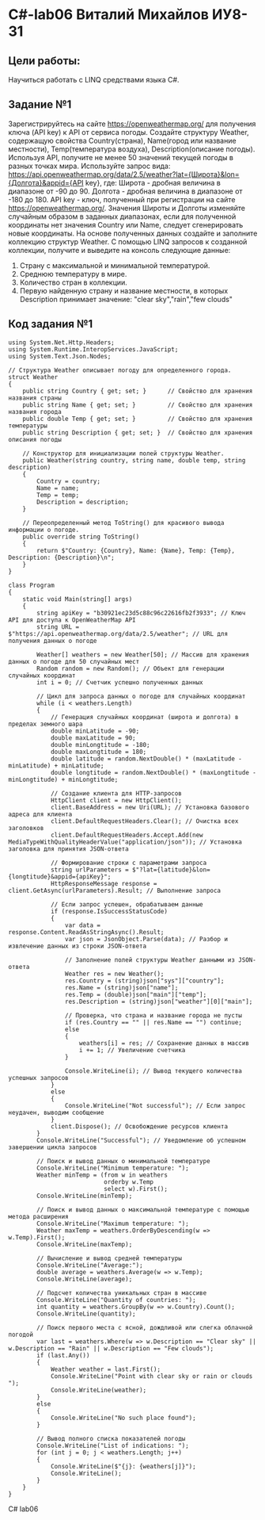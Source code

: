# C#-lab06 Виталий Михайлов ИУ8-31
## Цели работы:
Научиться работать с LINQ средствами языка C#.

## Задание №1
Зарегистрируйтесь на сайте https://openweathermap.org/ для получения ключа (API key) к API от сервиса погоды.
Создайте структуру Weather, содержащую свойства Country(страна), Name(город или название местности), Temp(температура воздуха), Description(описание погоды).
Используя API, получите не менее 50 значений текущей погоды в разных точках мира.
Используйте запрос вида: 
https://api.openweathermap.org/data/2.5/weather?lat={Широта}&lon={Долгота}&appid={API key}, где:
Широта - дробная величина в диапазоне от -90 до 90. 
Долгота - дробная величина в диапазоне от -180 до 180.
API key - ключ, полученный при регистрации на сайте https://openweathermap.org/.
Значения Широты и Долготы изменяйте случайным образом в заданных диапазонах, если для полученной координаты нет значения Country или Name, следует сгенерировать новые координаты.
На основе полученных данных создайте и заполните коллекцию структур Weather.
С помощью LINQ запросов к созданной коллекции, получите и выведите на консоль следующие данные:
1. Страну с максимальной и минимальной температурой.
2. Среднюю температуру в мире.
3. Количество стран в коллекции.
4. Первую найденную страну и название местности, в которых Description принимает значение: "clear sky","rain","few clouds"

## Код задания №1

    using System.Net.Http.Headers;
    using System.Runtime.InteropServices.JavaScript;
    using System.Text.Json.Nodes;
    
    // Структура Weather описывает погоду для определенного города.
    struct Weather
    {
        public string Country { get; set; }      // Свойство для хранения названия страны
        public string Name { get; set; }         // Свойство для хранения названия города
        public double Temp { get; set; }         // Свойство для хранения температуры
        public string Description { get; set; }  // Свойство для хранения описания погоды
    
        // Конструктор для инициализации полей структуры Weather.
        public Weather(string country, string name, double temp, string description)
        {
            Country = country;
            Name = name;
            Temp = temp;
            Description = description;
        }
    
        // Переопределенный метод ToString() для красивого вывода информации о погоде.
        public override string ToString()
        {
            return $"Country: {Country}, Name: {Name}, Temp: {Temp}, Description: {Description}\n";
        }
    }
    
    class Program
    {
        static void Main(string[] args)
        {
            string apiKey = "b30921ec23d5c88c96c22616fb2f3933"; // Ключ API для доступа к OpenWeatherMap API
            string URL = $"https://api.openweathermap.org/data/2.5/weather"; // URL для получения данных о погоде
    
            Weather[] weathers = new Weather[50]; // Массив для хранения данных о погоде для 50 случайных мест
            Random random = new Random(); // Объект для генерации случайных координат
            int i = 0; // Счетчик успешно полученных данных
    
            // Цикл для запроса данных о погоде для случайных координат
            while (i < weathers.Length)
            {
                // Генерация случайных координат (широта и долгота) в пределах земного шара
                double minLatitude = -90;
                double maxLatitude = 90;
                double minLongtitude = -180;
                double maxLongtitude = 180;
                double latitude = random.NextDouble() * (maxLatitude - minLatitude) + minLatitude;
                double longtitude = random.NextDouble() * (maxLongtitude - minLongtitude) + minLongtitude;
    
                // Создание клиента для HTTP-запросов
                HttpClient client = new HttpClient();
                client.BaseAddress = new Uri(URL); // Установка базового адреса для клиента
                client.DefaultRequestHeaders.Clear(); // Очистка всех заголовков
                client.DefaultRequestHeaders.Accept.Add(new MediaTypeWithQualityHeaderValue("application/json")); // Установка заголовка для принятия JSON-ответа
    
                // Формирование строки с параметрами запроса
                string urlParameters = $"?lat={latitude}&lon={longtitude}&appid={apiKey}";
                HttpResponseMessage response = client.GetAsync(urlParameters).Result; // Выполнение запроса
    
                // Если запрос успешен, обрабатываем данные
                if (response.IsSuccessStatusCode)
                {
                    var data = response.Content.ReadAsStringAsync().Result;
                    var json = JsonObject.Parse(data); // Разбор и извлечение данных из строки JSON-ответа
    
                    // Заполнение полей структуры Weather данными из JSON-ответа
                    Weather res = new Weather();
                    res.Country = (string)json["sys"]["country"];
                    res.Name = (string)json["name"];
                    res.Temp = (double)json["main"]["temp"];
                    res.Description = (string)json["weather"][0]["main"];
    
                    // Проверка, что страна и название города не пусты
                    if (res.Country == "" || res.Name == "") continue;
                    else
                    {
                        weathers[i] = res; // Сохранение данных в массив
                        i += 1; // Увеличение счетчика
                    }
    
                    Console.WriteLine(i); // Вывод текущего количества успешных запросов
                }
                else
                {
                    Console.WriteLine("Not successful"); // Если запрос неудачен, выводим сообщение
                }
                client.Dispose(); // Освобождение ресурсов клиента
            }
            Console.WriteLine("Successful"); // Уведомление об успешном завершении цикла запросов
    
            // Поиск и вывод данных о минимальной температуре
            Console.WriteLine("Minimum temperature: ");
            Weather minTemp = (from w in weathers
                               orderby w.Temp
                               select w).First();
            Console.WriteLine(minTemp);
    
            // Поиск и вывод данных о максимальной температуре с помощью метода расширения
            Console.WriteLine("Maximum temperature: ");
            Weather maxTemp = weathers.OrderByDescending(w => w.Temp).First();
            Console.WriteLine(maxTemp);
    
            // Вычисление и вывод средней температуры
            Console.WriteLine("Average:");
            double average = weathers.Average(w => w.Temp);
            Console.WriteLine(average);
    
            // Подсчет количества уникальных стран в массиве
            Console.WriteLine("Quantity of countries: ");
            int quantity = weathers.GroupBy(w => w.Country).Count();
            Console.WriteLine(quantity);
    
            // Поиск первого места с ясной, дождливой или слегка облачной погодой
            var last = weathers.Where(w => w.Description == "Clear sky" || w.Description == "Rain" || w.Description == "Few clouds");
            if (last.Any())
            {
                Weather weather = last.First();
                Console.WriteLine("Point with clear sky or rain or clouds ");
                Console.WriteLine(weather);
            }
            else
            {
                Console.WriteLine("No such place found");
            }
    
            // Вывод полного списка показателей погоды
            Console.WriteLine("List of indications: ");
            for (int j = 0; j < weathers.Length; j++)
            {
                Console.WriteLine($"{j}: {weathers[j]}");
                Console.WriteLine();
            }
        }
    }

C# lab06
